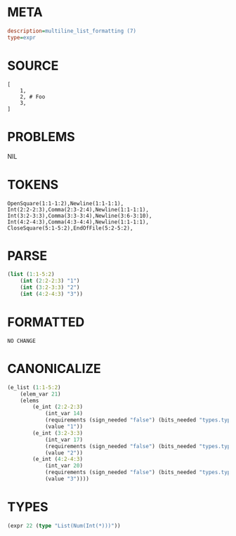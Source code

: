 # META
~~~ini
description=multiline_list_formatting (7)
type=expr
~~~
# SOURCE
~~~roc
[
	1,
	2, # Foo
	3,
]
~~~
# PROBLEMS
NIL
# TOKENS
~~~zig
OpenSquare(1:1-1:2),Newline(1:1-1:1),
Int(2:2-2:3),Comma(2:3-2:4),Newline(1:1-1:1),
Int(3:2-3:3),Comma(3:3-3:4),Newline(3:6-3:10),
Int(4:2-4:3),Comma(4:3-4:4),Newline(1:1-1:1),
CloseSquare(5:1-5:2),EndOfFile(5:2-5:2),
~~~
# PARSE
~~~clojure
(list (1:1-5:2)
	(int (2:2-2:3) "1")
	(int (3:2-3:3) "2")
	(int (4:2-4:3) "3"))
~~~
# FORMATTED
~~~roc
NO CHANGE
~~~
# CANONICALIZE
~~~clojure
(e_list (1:1-5:2)
	(elem_var 21)
	(elems
		(e_int (2:2-2:3)
			(int_var 14)
			(requirements (sign_needed "false") (bits_needed "types.types.Num.Int.BitsNeeded.7"))
			(value "1"))
		(e_int (3:2-3:3)
			(int_var 17)
			(requirements (sign_needed "false") (bits_needed "types.types.Num.Int.BitsNeeded.7"))
			(value "2"))
		(e_int (4:2-4:3)
			(int_var 20)
			(requirements (sign_needed "false") (bits_needed "types.types.Num.Int.BitsNeeded.7"))
			(value "3"))))
~~~
# TYPES
~~~clojure
(expr 22 (type "List(Num(Int(*)))"))
~~~